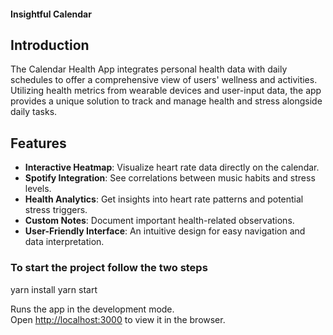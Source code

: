 #### Insightful Calendar
## Introduction
The Calendar Health App integrates personal health data with daily schedules to offer a comprehensive view of users' wellness and activities. Utilizing health metrics from wearable devices and user-input data, the app provides a unique solution to track and manage health and stress alongside daily tasks.

## Features
- **Interactive Heatmap**: Visualize heart rate data directly on the calendar.
- **Spotify Integration**: See correlations between music habits and stress levels.
- **Health Analytics**: Get insights into heart rate patterns and potential stress triggers.
- **Custom Notes**: Document important health-related observations.
- **User-Friendly Interface**: An intuitive design for easy navigation and data interpretation.

###  To start the project follow the two steps
yarn install
yarn start

Runs the app in the development mode.\
Open [http://localhost:3000](http://localhost:3000) to view it in the browser.



